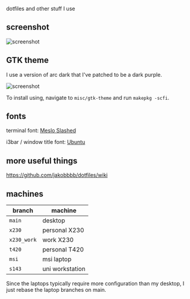 dotfiles and other stuff I use

## screenshot
![screenshot](https://gist.githubusercontent.com/jakobbbb/59c7330f0bc29ebef697bb40e421349f/raw/neofetch.png)

## GTK theme

I use a version of arc dark that I've patched to be a dark purple.

![screenshot](https://gist.githubusercontent.com/jakobbbb/59c7330f0bc29ebef697bb40e421349f/raw/theme.png)

To install using, navigate to `misc/gtk-theme` and run
`makepkg -scfi`.

## fonts
terminal font: [Meslo Slashed](https://github.com/powerline/fonts/tree/master/Meslo%20Slashed)

i3bar / window title font: [Ubuntu](https://design.ubuntu.com/font/)

## more useful things
https://github.com/jakobbbb/dotfiles/wiki

## machines
| branch | machine |
|-|-|
| `main`| desktop |
| `x230` | personal X230 |
| `x230_work` | work X230 |
| `t420` | personal T420 |
| `msi` | msi laptop |
| `s143` | uni workstation |

Since the laptops typically require more configuration than my desktop,
I just rebase the laptop branches on main.
